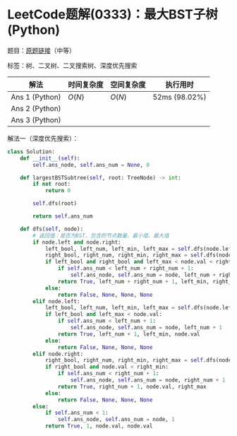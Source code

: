 # LeetCode题解(0333)：最大BST子树(Python)

题目：[原题链接](https://leetcode-cn.com/problems/largest-bst-subtree/)（中等）

标签：树、二叉树、二叉搜索树、深度优先搜索

| 解法           | 时间复杂度 | 空间复杂度 | 执行用时      |
| -------------- | ---------- | ---------- | ------------- |
| Ans 1 (Python) | $O(N)$     | $O(N)$     | 52ms (98.02%) |
| Ans 2 (Python) |            |            |               |
| Ans 3 (Python) |            |            |               |

解法一（深度优先搜索）：

```python
class Solution:
    def __init__(self):
        self.ans_node, self.ans_num = None, 0

    def largestBSTSubtree(self, root: TreeNode) -> int:
        if not root:
            return 0

        self.dfs(root)

        return self.ans_num

    def dfs(self, node):
        # 返回值：是否为BST、包含的节点数量、最小值、最大值
        if node.left and node.right:
            left_bool, left_num, left_min, left_max = self.dfs(node.left)
            right_bool, right_num, right_min, right_max = self.dfs(node.right)
            if left_bool and right_bool and left_max < node.val < right_min:
                if self.ans_num < left_num + right_num + 1:
                    self.ans_node, self.ans_num = node, left_num + right_num + 1
                return True, left_num + right_num + 1, left_min, right_max
            else:
                return False, None, None, None
        elif node.left:
            left_bool, left_num, left_min, left_max = self.dfs(node.left)
            if left_bool and left_max < node.val:
                if self.ans_num < left_num + 1:
                    self.ans_node, self.ans_num = node, left_num + 1
                return True, left_num + 1, left_min, node.val
            else:
                return False, None, None, None
        elif node.right:
            right_bool, right_num, right_min, right_max = self.dfs(node.right)
            if right_bool and node.val < right_min:
                if self.ans_num < right_num + 1:
                    self.ans_node, self.ans_num = node, right_num + 1
                return True, right_num + 1, node.val, right_max
            else:
                return False, None, None, None
        else:
            if self.ans_num < 1:
                self.ans_node, self.ans_num = node, 1
            return True, 1, node.val, node.val
```